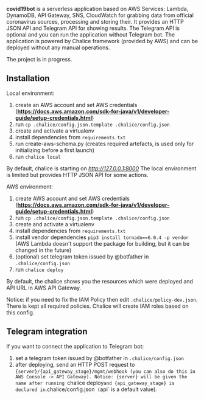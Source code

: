 **covid19bot** is a serverless application based on AWS Services: Lambda, DynamoDB, API Gateway, SNS, CloudWatch for grabbing data from official coronavirus sources, processing and storing their. It provides an HTTP JSON API and Telegram API for showing results. The Telegram API is optional and you can run the application without Telegram bot. The application is powered by Chalice framework (provided by AWS) and can be deployed without any manual operations.

The project is in progress.

## Installation

Local environment:
1) create an AWS account and set AWS credentials (__https://docs.aws.amazon.com/sdk-for-java/v1/developer-guide/setup-credentials.html__)
2) run `cp .chalice/config.json.template .chalice/config.json`
3) create and activate a virtualenv
4) install dependencies from `requirements.txt`
5) run create-aws-schema.py (creates required artefacts, is used only for initializing before a first launch)
6) run `chalice local`

By default, chalice is starting on *http://127.0.0.1:8000*
The local environment is limited but provides HTTP JSON API for some actions.

AWS environment:
1) create AWS account and set AWS credentials (__https://docs.aws.amazon.com/sdk-for-java/v1/developer-guide/setup-credentials.html__)
2) run `cp .chalice/config.json.template .chalice/config.json`
3) create and activate a virtualenv
4) install dependencies from `requirements.txt`
5) install vendor dependencies `pip3 install tornado==6.0.4 -p vendor` (AWS Lambda doesn't support the package for building, but it can be changed in the future)
6) (optional) set telegram token issued by @botfather in `.chalice/config.json`
7) run `chalice deploy`

By default, the chalice shows you the resources which were deployed and API URL in AWS API Gateway.

Notice: if you need to fix the IAM Policy then edit `.chalice/policy-dev.json`. There is kept all required policies. Chalice will create IAM roles based on this config.

## Telegram integration

If you want to connect the application to Telegram bot:
1) set a telegram token issued by @botfather in `.chalice/config.json`
2) after deploying, send an HTTP POST request to `{server}/{api_gateway_stage}/mgmt/webhook (you can also do this in AWS Console -> API Gateway).
Notice: {server} will be given the name after running `chalice deploy` and {api_gateway_stage} is declared in `.chalice/config.json` (`api` is a default value).
